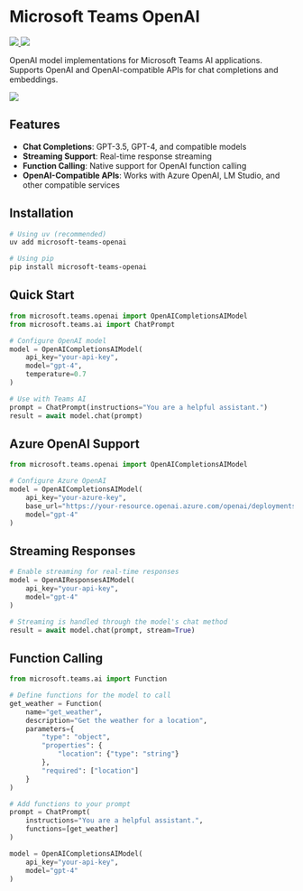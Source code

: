 # Microsoft Teams OpenAI

<p>
    <a href="https://pypi.org/project/microsoft-teams-openai/" target="_blank">
        <img src="https://img.shields.io/pypi/v/microsoft-teams-openai" />
    </a>
    <a href="https://pypi.org/project/microsoft-teams-openai" target="_blank">
        <img src="https://img.shields.io/pypi/dw/microsoft-teams-openai" />
    </a>
</p>

OpenAI model implementations for Microsoft Teams AI applications.
Supports OpenAI and OpenAI-compatible APIs for chat completions and embeddings.

<a href="https://microsoft.github.io/teams-ai" target="_blank">
    <img src="https://img.shields.io/badge/📖 Getting Started-blue?style=for-the-badge" />
</a>

## Features

- **Chat Completions**: GPT-3.5, GPT-4, and compatible models
- **Streaming Support**: Real-time response streaming
- **Function Calling**: Native support for OpenAI function calling
- **OpenAI-Compatible APIs**: Works with Azure OpenAI, LM Studio, and other compatible services

## Installation

```bash
# Using uv (recommended)
uv add microsoft-teams-openai

# Using pip
pip install microsoft-teams-openai
```

## Quick Start

```python
from microsoft.teams.openai import OpenAICompletionsAIModel
from microsoft.teams.ai import ChatPrompt

# Configure OpenAI model
model = OpenAICompletionsAIModel(
    api_key="your-api-key",
    model="gpt-4",
    temperature=0.7
)

# Use with Teams AI
prompt = ChatPrompt(instructions="You are a helpful assistant.")
result = await model.chat(prompt)
```

## Azure OpenAI Support

```python
from microsoft.teams.openai import OpenAICompletionsAIModel

# Configure Azure OpenAI
model = OpenAICompletionsAIModel(
    api_key="your-azure-key",
    base_url="https://your-resource.openai.azure.com/openai/deployments/your-deployment-name",
    model="gpt-4"
)
```

## Streaming Responses

```python
# Enable streaming for real-time responses
model = OpenAIResponsesAIModel(
    api_key="your-api-key",
    model="gpt-4"
)

# Streaming is handled through the model's chat method
result = await model.chat(prompt, stream=True)
```

## Function Calling

```python
from microsoft.teams.ai import Function

# Define functions for the model to call
get_weather = Function(
    name="get_weather",
    description="Get the weather for a location",
    parameters={
        "type": "object",
        "properties": {
            "location": {"type": "string"}
        },
        "required": ["location"]
    }
)

# Add functions to your prompt
prompt = ChatPrompt(
    instructions="You are a helpful assistant.",
    functions=[get_weather]
)

model = OpenAICompletionsAIModel(
    api_key="your-api-key",
    model="gpt-4"
)
```